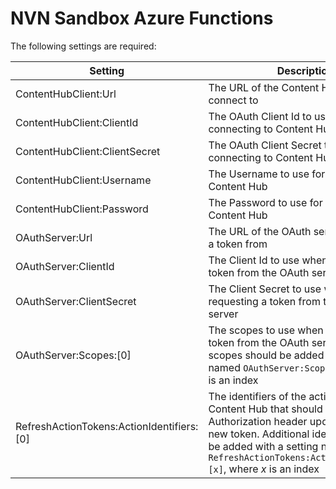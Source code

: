 # NVN Sandbox Azure Functions

The following settings are required:

| Setting                                   | Description                                                                                                                                                                                                                                                  | Example Value                                                          |
|-------------------------------------------|--------------------------------------------------------------------------------------------------------------------------------------------------------------------------------------------------------------------------------------------------------------|------------------------------------------------------------------------|
| ContentHubClient:Url                      | The URL of the Content Hub instance to connect to                                                                                                                                                                                                            | https://example.sitecorecloud.io                                       |
| ContentHubClient:ClientId                 | The OAuth Client Id to use for connecting to Content Hub                                                                                                                                                                                                     | ScriptApiUser                                                          |
| ContentHubClient:ClientSecret             | The OAuth Client Secret to use for connecting to Content Hub                                                                                                                                                                                                 | SuperSecret                                                            |
| ContentHubClient:Username                 | The Username to use for connecting to Content Hub                                                                                                                                                                                                            | scriptuser                                                             |
| ContentHubClient:Password                 | The Password to use for connecting to Content Hub                                                                                                                                                                                                            | SuperSecret2                                                           |
| OAuthServer:Url                           | The URL of the OAuth server to requerst a token from                                                                                                                                                                                                         | https://login.microsoftonline.com/00000000-0000-0000-0000-000000000000 |
| OAuthServer:ClientId                      | The Client Id to use when requesting a token from the OAuth server                                                                                                                                                                                           | 00000000-0000-0000-0000-000000000000                                   |
| OAuthServer:ClientSecret                  | The Client Secret to use when requesting a token from the OAuth server                                                                                                                                                                                       | SuperSecret3                                                           |
| OAuthServer:Scopes:[0]                    | The scopes to use when requesting a token from the OAuth server. Additional scopes should be added with a setting named `OAuthServer:Scopes:[x]`, where *x* is an index                                                                                      | api://00000000-0000-0000-0000-000000000000/.default                    |
| RefreshActionTokens:ActionIdentifiers:[0] | The identifiers of the action entities in Content Hub that should have their Authorization header updated with the new token. Additional identifiers should be added with a setting named `RefreshActionTokens:ActionIdentifiers:[x]`, where *x* is an index | M.Action.AzureAction                                                   |
